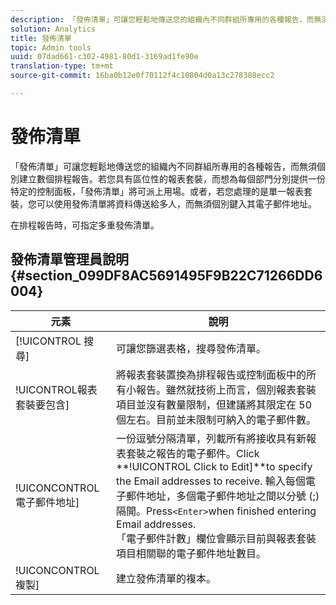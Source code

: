 ```yaml
---
description: 「發佈清單」可讓您輕鬆地傳送您的組織內不同群組所專用的各種報告，而無須個別建立數個排程報告。若您具有區位性的報表套裝，而想為每個部門分別提供一份特定的控制面板，「發佈清單」將可派上用場。或者，若您處理的是單一報告套裝，您可以使用發佈清單將資料傳送給多人，而無須個別鍵入其電子郵件地址。
solution: Analytics
title: 發佈清單
topic: Admin tools
uuid: 07dad661-c302-4981-80d1-3169ad1fe90e
translation-type: tm+mt
source-git-commit: 16ba0b12e0f70112f4c10804d0a13c278388ecc2

---
```



# 發佈清單

「發佈清單」可讓您輕鬆地傳送您的組織內不同群組所專用的各種報告，而無須個別建立數個排程報告。若您具有區位性的報表套裝，而想為每個部門分別提供一份特定的控制面板，「發佈清單」將可派上用場。或者，若您處理的是單一報表套裝，您可以使用發佈清單將資料傳送給多人，而無須個別鍵入其電子郵件地址。

在排程報告時，可指定多重發佈清單。

## 發佈清單管理員說明 {#section_099DF8AC5691495F9B22C71266DD6004}

| 元素 | 說明 |
|--- |--- |
| [!UICONTROL 搜尋] | 可讓您篩選表格，搜尋發佈清單。 |
| !UICONTROL報表套裝要包含] | 將報表套裝置換為排程報告或控制面板中的所有小報告。雖然就技術上而言，個別報表套裝項目並沒有數量限制，但建議將其限定在 50 個左右。目前並未限制可納入的電子郵件數。 |
| !UICONCONTROL電子郵件地址] | 一份逗號分隔清單，列載所有將接收具有新報表套裝之報告的電子郵件。Click **!UICONTROL Click to Edit]**to specify the Email addresses to receive. 輸入每個電子郵件地址，多個電子郵件地址之間以分號 (;) 隔開。Press`<Enter>`when finished entering Email addresses.<br>「電子郵件計數」欄位會顯示目前與報表套裝項目相關聯的電子郵件地址數目。 |
| !UICONCONTROL複製] | 建立發佈清單的複本。 |
